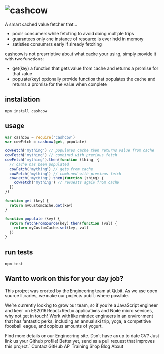 # ![cashcow](https://cloud.githubusercontent.com/assets/640611/16708914/d14dee66-45f9-11e6-9334-a153eeb9144f.png)

A smart cached value fetcher that...

- pools consumers while fetching to avoid doing multiple trips
- guarantees only one instance of resource is ever held in memory
- satisfies consumers early if already fetching

cashcow is not prescriptive about what cache your using, simply provide it with two functions:

- get(key) a function that gets value from cache and returns a promise for that value
- populate(key) optionally provide function that populates the cache and returns a promise for the value when complete

## installation
```
npm install cashcow
```

## usage
```js
var cashcow = require('cashcow')
var cowFetch = cashcow(get, populate)

cowFetch('mything') // populates cache then returns value from cache
cowFetch('mything') // combined with previous fetch
cowFetch('mything').then(function (thing) {
  // cache has been populated
  cowFetch('mything') // gets from cache
  cowFetch('mything') // combined with previous fetch
  cowFetch('mything').then(function (thing) {
    cowFetch('mything') // requests again from cache
  })
})

function get (key) {
  return myCustomCache.get(key)
}

function populate (key) {
  return fetchFromSource(key).then(function (val) {
    return myCustomCache.set(key, val)
  })
}
```

## run tests
```
npm test
```

## Want to work on this for your day job?

This project was created by the Engineering team at Qubit. As we use open source libraries, we make our projects public where possible.

We’re currently looking to grow our team, so if you’re a JavaScript engineer and keen on ES2016 React+Redux applications and Node micro services, why not get in touch? Work with like minded engineers in an environment that has fantastic perks, including an annual ski trip, yoga, a competitive foosball league, and copious amounts of yogurt.

Find more details on our Engineering site. Don’t have an up to date CV? Just link us your Github profile! Better yet, send us a pull request that improves this project.`
Contact GitHub API Training Shop Blog About
